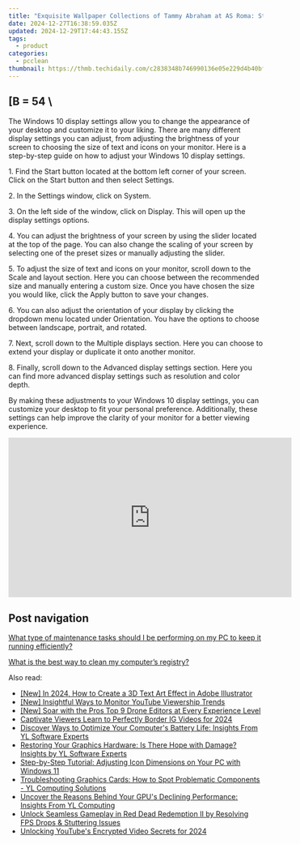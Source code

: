 ```yaml
---
title: "Exquisite Wallpaper Collections of Tammy Abraham at AS Roma: Stunning Visuals From YL Computing's Image Database"
date: 2024-12-27T16:38:59.035Z
updated: 2024-12-29T17:44:43.155Z
tags:
  - product
categories:
  - pcclean
thumbnail: https://thmb.techidaily.com/c2838348b746990136e05e229d4b40bfea769dde8bb07eb48712190cd8997d0c.jpg
---
```


## \[B = 54 \

The Windows 10 display settings allow you to change the appearance of your desktop and customize it to your liking. There are many different display settings you can adjust, from adjusting the brightness of your screen to choosing the size of text and icons on your monitor. Here is a step-by-step guide on how to adjust your Windows 10 display settings. 

1\. Find the Start button located at the bottom left corner of your screen. Click on the Start button and then select Settings.

2\. In the Settings window, click on System.

3\. On the left side of the window, click on Display. This will open up the display settings options. 

4\. You can adjust the brightness of your screen by using the slider located at the top of the page. You can also change the scaling of your screen by selecting one of the preset sizes or manually adjusting the slider.

5\. To adjust the size of text and icons on your monitor, scroll down to the Scale and layout section. Here you can choose between the recommended size and manually entering a custom size. Once you have chosen the size you would like, click the Apply button to save your changes.

6\. You can also adjust the orientation of your display by clicking the dropdown menu located under Orientation. You have the options to choose between landscape, portrait, and rotated.

7\. Next, scroll down to the Multiple displays section. Here you can choose to extend your display or duplicate it onto another monitor.

8\. Finally, scroll down to the Advanced display settings section. Here you can find more advanced display settings such as resolution and color depth. 

By making these adjustments to your Windows 10 display settings, you can customize your desktop to fit your personal preference. Additionally, these settings can help improve the clarity of your monitor for a better viewing experience.

<!-- affiliate ads begin -->
<iframe width="560" height="315" src="https://www.youtube.com/embed/15Ju8Cb4UZ8?si=5wdiQXdz1BOxIkDH" title="YouTube video player" frameborder="0" allow="accelerometer; autoplay; clipboard-write; encrypted-media; gyroscope; picture-in-picture; web-share" referrerpolicy="strict-origin-when-cross-origin" allowfullscreen></iframe>
<!-- affiliate ads end -->

## Post navigation

[What type of maintenance tasks should I be performing on my PC to keep it running efficiently?](https://tools.techidaily.com/pcclean/products/)

[What is the best way to clean my computer’s registry?](https://tools.techidaily.com/pcclean/products/)

<ins class="adsbygoogle"
     style="display:block"
     data-ad-format="autorelaxed"
     data-ad-client="ca-pub-7571918770474297"
     data-ad-slot="1223367746"></ins>

<ins class="adsbygoogle"
     style="display:block"
     data-ad-client="ca-pub-7571918770474297"
     data-ad-slot="8358498916"
     data-ad-format="auto"
     data-full-width-responsive="true"></ins>

<span class="atpl-alsoreadstyle">Also read:</span>
<div><ul>
<li><a href="https://fox-hovers.techidaily.com/new-in-2024-how-to-create-a-3d-text-art-effect-in-adobe-illustrator/"><u>[New] In 2024, How to Create a 3D Text Art Effect in Adobe Illustrator</u></a></li>
<li><a href="https://facebook-video-footage.techidaily.com/new-insightful-ways-to-monitor-youtube-viewership-trends/"><u>[New] Insightful Ways to Monitor YouTube Viewership Trends</u></a></li>
<li><a href="https://extra-support.techidaily.com/new-soar-with-the-pros-top-9-drone-editors-at-every-experience-level/"><u>[New] Soar with the Pros Top 9 Drone Editors at Every Experience Level</u></a></li>
<li><a href="https://instagram-videos.techidaily.com/captivate-viewers-learn-to-perfectly-border-ig-videos-for-2024/"><u>Captivate Viewers Learn to Perfectly Border IG Videos for 2024</u></a></li>
<li><a href="https://win-exclusive.techidaily.com/discover-ways-to-optimize-your-computers-battery-life-insights-from-yl-software-experts/"><u>Discover Ways to Optimize Your Computer's Battery Life: Insights From YL Software Experts</u></a></li>
<li><a href="https://win-exclusive.techidaily.com/restoring-your-graphics-hardware-is-there-hope-with-damage-insights-by-yl-software-experts/"><u>Restoring Your Graphics Hardware: Is There Hope with Damage? Insights by YL Software Experts</u></a></li>
<li><a href="https://eaxpv-info.techidaily.com/step-by-step-tutorial-adjusting-icon-dimensions-on-your-pc-with-windows-11/"><u>Step-by-Step Tutorial: Adjusting Icon Dimensions on Your PC with Windows 11</u></a></li>
<li><a href="https://win-exclusive.techidaily.com/troubleshooting-graphics-cards-how-to-spot-problematic-components-yl-computing-solutions/"><u>Troubleshooting Graphics Cards: How to Spot Problematic Components - YL Computing Solutions</u></a></li>
<li><a href="https://win-exclusive.techidaily.com/uncover-the-reasons-behind-your-gpus-declining-performance-insights-from-yl-computing/"><u>Uncover the Reasons Behind Your GPU's Declining Performance: Insights From YL Computing</u></a></li>
<li><a href="https://win-able.techidaily.com/unlock-seamless-gameplay-in-red-dead-redemption-ii-by-resolving-fps-drops-and-stuttering-issues/"><u>Unlock Seamless Gameplay in Red Dead Redemption II by Resolving FPS Drops & Stuttering Issues</u></a></li>
<li><a href="https://facebook-video-footage.techidaily.com/unlocking-youtubes-encrypted-video-secrets-for-2024/"><u>Unlocking YouTube's Encrypted Video Secrets for 2024</u></a></li>
</ul></div>


